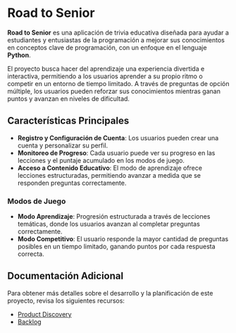 # Road to Senior

**Road to Senior** es una aplicación de trivia educativa diseñada para ayudar a estudiantes y entusiastas de la programación a mejorar sus conocimientos en conceptos clave de programación, con un enfoque en el lenguaje **Python**.

El proyecto busca hacer del aprendizaje una experiencia divertida e interactiva, permitiendo a los usuarios aprender a su propio ritmo o competir en un entorno de tiempo limitado. A través de preguntas de opción múltiple, los usuarios pueden reforzar sus conocimientos mientras ganan puntos y avanzan en niveles de dificultad.

## Características Principales

- **Registro y Configuración de Cuenta**: Los usuarios pueden crear una cuenta y personalizar su perfil.
- **Monitoreo de Progreso**: Cada usuario puede ver su progreso en las lecciones y el puntaje acumulado en los modos de juego.
- **Acceso a Contenido Educativo**: El modo de aprendizaje ofrece lecciones estructuradas, permitiendo avanzar a medida que se responden preguntas correctamente.

### Modos de Juego

- **Modo Aprendizaje**: Progresión estructurada a través de lecciones temáticas, donde los usuarios avanzan al completar preguntas correctamente.
- **Modo Competitivo**: El usuario responde la mayor cantidad de preguntas posibles en un tiempo limitado, ganando puntos por cada respuesta correcta.

## Documentación Adicional

Para obtener más detalles sobre el desarrollo y la planificación de este proyecto, revisa los siguientes recursos:

- [Product Discovery](https://miro.com/app/board/uXjVKaejWLQ=/?share_link_id=181643960754)
- [Backlog](https://miro.com/app/board/uXjVKO59Nok=/)

